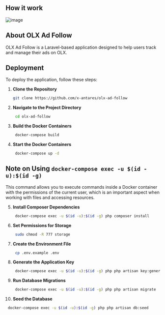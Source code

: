 ## How it work
![image](https://github.com/user-attachments/assets/89ceb036-764d-4106-8332-d08b8b6ed24e)

## About OLX Ad Follow

OLX Ad Follow is a Laravel-based application designed to help users track and manage their ads on OLX.


## Deployment

To deploy the application, follow these steps:

1. **Clone the Repository**
   ```bash
   git clone https://github.com/x-antares/olx-ad-follow

2. **Navigate to the Project Directory**
   ```bash
    cd olx-ad-follow

3. **Build the Docker Containers**
   ```bash
    docker-compose build

4. **Start the Docker Containers**
   ```bash
    docker-compose up -d

## Note on Using `docker-compose exec -u $(id -u):$(id -g)`

This command allows you to execute commands inside a Docker container with the permissions of the current user, which is an important aspect when working with files and accessing resources.


5. **Install Composer Dependencies**
   ```bash
    docker-compose exec -u $(id -u):$(id -g) php composer install

6. **Set Permissions for Storage**
   ```bash
    sudo chmod -R 777 storage

7. **Create the Environment File**
   ```bash
    cp .env.example .env

8. **Generate the Application Key**
   ```bash
    docker-compose exec -u $(id -u):$(id -g) php php artisan key:generate

9. **Run Database Migrations**
   ```bash
    docker-compose exec -u $(id -u):$(id -g) php php artisan migrate

10. **Seed the Database**
   ```bash
    docker-compose exec -u $(id -u):$(id -g) php php artisan db:seed
